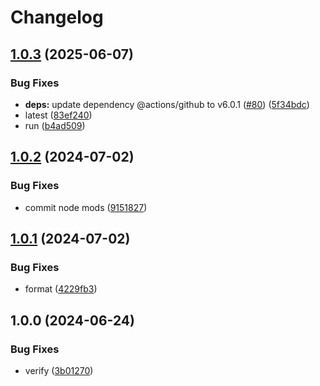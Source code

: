 # Changelog

## [1.0.3](https://github.com/LunchTimeCode/renovate-graph-fork/compare/v1.0.2...v1.0.3) (2025-06-07)


### Bug Fixes

* **deps:** update dependency @actions/github to v6.0.1 ([#80](https://github.com/LunchTimeCode/renovate-graph-fork/issues/80)) ([5f34bdc](https://github.com/LunchTimeCode/renovate-graph-fork/commit/5f34bdcec943b987597ac2c15ed23325caa93066))
* latest ([83ef240](https://github.com/LunchTimeCode/renovate-graph-fork/commit/83ef240a8b9dacad8a43cb6dd9f0524f901ff2d0))
* run ([b4ad509](https://github.com/LunchTimeCode/renovate-graph-fork/commit/b4ad509e9c0039dda7976e41afdac8ebd17088dc))

## [1.0.2](https://github.com/LunchTimeCode/renovate-graph-fork/compare/v1.0.1...v1.0.2) (2024-07-02)


### Bug Fixes

* commit node mods ([9151827](https://github.com/LunchTimeCode/renovate-graph-fork/commit/915182717c4b8193f730ab960687aab12354c4c6))

## [1.0.1](https://github.com/LunchTimeCode/renovate-graph-fork/compare/v1.0.0...v1.0.1) (2024-07-02)


### Bug Fixes

* format ([4229fb3](https://github.com/LunchTimeCode/renovate-graph-fork/commit/4229fb3dbb5cb66a4c93e6cc51b1abc41267f3c7))

## 1.0.0 (2024-06-24)


### Bug Fixes

* verify ([3b01270](https://github.com/LunchTimeCode/renovate-graph-fork/commit/3b01270e21b9992a243e16144816c5d06f2b861f))
